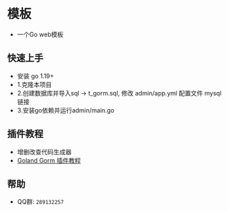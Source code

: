 # 模板

- 一个Go web模板

## 快速上手
- 安装 go 1.19+
- 1.克隆本项目
- 2.创建数据库并导入sql -> t_gorm.sql, 修改 admin/app.yml 配置文件 mysql 链接
- 3.安装go依赖并运行admin/main.go

## 插件教程

- 增删改查代码生成器
- [Goland Gorm 插件教程](Plugin.md)

## 帮助

- QQ群: `289132257`
